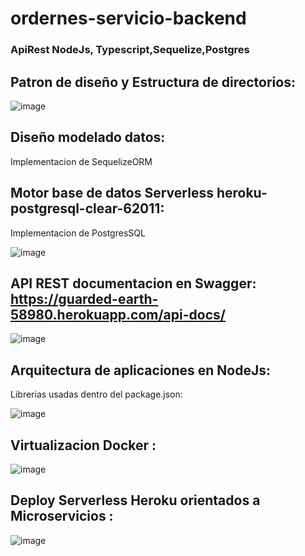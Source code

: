 # ordernes-servicio-backend
### ApiRest NodeJs, Typescript,Sequelize,Postgres

## Patron de diseño y Estructura de directorios:

  ![image](https://user-images.githubusercontent.com/11216709/167197943-610cad68-7d5b-4c2f-b151-1630ba3e5122.png)

## Diseño modelado datos: 

  Implementacion de SequelizeORM

## Motor base de datos Serverless heroku-postgresql-clear-62011: 

  Implementacion de PostgresSQL
  
  ![image](https://user-images.githubusercontent.com/11216709/167219763-75cd9008-3e78-4c7b-b1fd-23478d14de6f.png)


## API REST documentacion en Swagger: https://guarded-earth-58980.herokuapp.com/api-docs/

  ![image](https://user-images.githubusercontent.com/11216709/167196747-46bff82f-cc3f-465e-b521-3a9715318137.png)

## Arquitectura de aplicaciones en NodeJs:

  Librerias usadas dentro del package.json: 
  
  ![image](https://user-images.githubusercontent.com/11216709/167197297-9535e93f-5acf-455e-80f8-2f8e1099568a.png)
  
## Virtualizacion Docker :  
  
  ![image](https://user-images.githubusercontent.com/11216709/167219354-0befb5ac-4007-4ba1-b8d9-e77ec7dff69c.png)

## Deploy Serverless Heroku orientados a Microservicios :  

  ![image](https://user-images.githubusercontent.com/11216709/167219619-85aad15b-2779-4d02-aeee-6a4c77794269.png)
